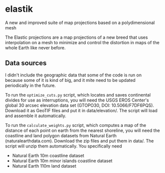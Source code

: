 # elastik
 A new and improved suite of map projections based on a polydimensional mesh

 The Elastic projections are a map projections of a new breed that uses
 interpolation on a mesh to minimize and control the distortion in maps of the
 whole Earth like never before.

## Data sources
 I didn't include the geographic data that some of the code is run on because
 some of it is kind of big, and it mite need to be updated periodically in the
 future.
 
 To run the `optimize_cuts.py` script, which locates and saves
 continental divides for use as interruptions, you will need the USGS EROS
 Center's global 30 arcsec elevation data set (GTOPO30, DOI: 10.5066/F7DF6PQS).
 Download it as GeoTIF files and put it in data/elevation/.  The script will load
 and assemble it automatically.
 
 To run the `calculate_weights.py` script, which computes a map of the distance of
 each point on earth from the nearest shoreline, you will need the coastline and
 land polygon datasets from Natural Earth (naturalearthdata.com).   Download the
 zip files and put them in data/.  The script will unzip them automatically.
 You specifically need
 - Natural Earth 10m coastline dataset
 - Natural Earth 10m minor islands coastline dataset
 - Natural Earth 110m land dataset
